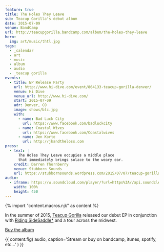 ```yaml
---
feature: true
title: The Holes They Leave
sub: Teacup Gorilla's debut album
date: 2015-07-09
venue: BandCamp
url: http://teacupgorilla.bandcamp.com/album/the-holes-they-leave
hero:
  img: art/music/thtl.jpg
tags:
  - _calendar
  - art
  - music
  - album
  - audio
  - _teacup gorilla
events:
  - title: EP Release Party
    url: http://www.hi-dive.com/event/864133-teacup-gorilla-denver/
    venue: Hi Dive
    venue_url: http://www.hi-dive.com/
    start: 2015-07-09
    adr: Denver, CO
    image: shows/blc.jpg
    with:
      - name: Bad Luck City
        url: https://www.facebook.com/badluckcity
      - name: Coastal Wives
        url: https://www.facebook.com/Coastalwives
      - name: Jen Korte
        url: http://jkandtheloss.com
press:
  - text: |
      The Holes They Leave occupies a middle place
      that immediately brings solace to the weary ear.
    credit: Darren Thornberry
    venue: Stubborn Sounds
    url: https://stubbornsounds.wordpress.com/2015/07/07/teacup-gorilla-the-holes-they-leave-in-review/
audio:
  - iframe: https://w.soundcloud.com/player/?url=https%3A//api.soundcloud.com/playlists/118973549&color=%23ff5500&auto_play=false&hide_related=false&show_comments=true&show_user=true&show_reposts=false&show_teaser=true
    width: 100%
    height: 450
---
```


{% import "content.macros.njk" as content %}

In the summer of 2015,
[Teacup Gorilla][tg] released our debut EP
in conjunction with [Riding SideSaddle*][sidesaddle]
and a tour across the midwest.

[Buy the album](http://teacupgorilla.bandcamp.com/album/the-holes-they-leave)

[tg]: /orgs/teacup-gorilla/
[sidesaddle]: /books/sidesaddle/

{{ content.fig(
  audio,
  caption='Stream or buy on bandcamp, itunes, spotify, etc…'
) }}
